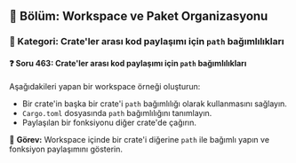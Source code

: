 ## 📘 Bölüm: Workspace ve Paket Organizasyonu
### 🔹 Kategori: Crate'ler arası kod paylaşımı için `path` bağımlılıkları
#### ❓ Soru 463: Crate'ler arası kod paylaşımı için `path` bağımlılıkları

Aşağıdakileri yapan bir workspace örneği oluşturun:

- Bir crate'in başka bir crate'i `path` bağımlılığı olarak kullanmasını sağlayın.
- `Cargo.toml` dosyasında `path` bağımlılığını tanımlayın.
- Paylaşılan bir fonksiyonu diğer crate'de çağırın.

🔧 **Görev:** Workspace içinde bir crate'i diğerine `path` ile bağımlı yapın ve fonksiyon paylaşımını gösterin.
